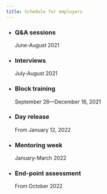 ```yaml
---
title: Schedule for employers
---
```


- ### Q&A sessions
  June-August 2021
- ### Interviews
  July-August 2021
- ### Block training
  September 26—December 16, 2021
- ### Day release
  From January 12, 2022
- ### Mentoring week
  January-March 2022
- ### End-point assessment
  From October 2022
